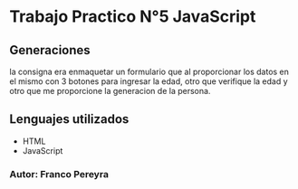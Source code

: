 # Trabajo Practico N°5 JavaScript
## Generaciones
la consigna era enmaquetar un formulario que al proporcionar los datos en el mismo con 3 botones para ingresar la edad, otro que verifique la edad y otro que me proporcione la generacion de la persona.
## Lenguajes utilizados
* HTML
* JavaScript
### Autor: Franco Pereyra